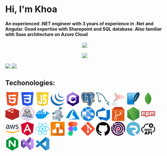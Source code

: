 # Hi, I'm Khoa

#### An experienced .NET engineer with 3 years of experience in .Net and Angular. Good expertise with Sharepoint and SQL database. Also familiar with Saas architecture on Azure Cloud

<p align='center'>
<!-- <img src='https://github-profile-trophy.vercel.app/?username=tynab&theme=dracula&column=6'> -->
<img src='https://hacked-github-stat-trophies.vercel.app/?username=p3t3r276&theme=dracula&column=11'>
</p>

<p align='center'>
<img src='https://github-widgetbox.vercel.app/api/profile?username=p3t3r276&data=followers,repositories,stars,commits'>
</p>


<p align='left'>
<!-- <img algin='left' width='49%' src='https://github-readme-stats.vercel.app/api?username=tynab&count_private=true&show_icons=true&theme=dracula' /> -->
<img algin='left' width='49.7%' src='https://readme-stats-fabio-vicente.vercel.app/api?username=p3t3r276&count_private=true&show_icons=true&theme=dracula' />
<img algin='right' width='49.7%' src='https://github-readme-streak-stats.herokuapp.com/?user=p3t3r276&theme=dracula' />
</p>

## Techonologies:
<p algin='center'>
    <img src='pics/HTML.png' width='44' title='HTML'>
    <img src='pics/CSS.png' width='44' title='CSS'>
    <img src='pics/JS.png' width='44' title='JavaScript'>
    <img src='pics/jQuery.png' width='44' title='jQuery'>
    <img src='pics/CS.png' width='44' title='C#'>
    <img src='pics/Postgre.png' width='44' title='PostgreSQL'>
    <img src='pics/MySQL.png' width='44' title='MySQL'>
    <img src='pics/MSSS.png' width='44' title='Microsoft SQL Server'>
    <img src='pics/SqLite.png' width='44' title='SQLite'>
    <img src='pics/MongoDb.png' width='44' title='MongoDB'>
    <img src='pics/Redis.png' width='44' title='Redis'>
    <img src='pics/Podman.png' width='44' title='Podman'>
    <img src='pics/Docker.png' width='44' title='Docker'>
    <img src='pics/DockerCompose.png' width='44' title='Docker Compose'>
    <img src='pics/Azure.png' width='44' title='Azure'>
    <img src='pics/AzureAppService.png' width='44' title='Azure App Service'>
    <img src='pics/AzureDevops.png' width='44' title='Azure Devops'>
    <img src='pics/AzureRepos.png' width='44' title='Azure Repos'>
    <img src='pics/Nodejs.png' width='44' title='Node.js'>
    <img src='pics/npm.png' width='44' title='node package manager'>
    <img src='pics/AWS.png' width='44' title='Amazon Web Services'>
    <img src='pics/Angular.png' width='44' title='Angular'>
    <img src='pics/React.png' width='44' title='React'>
    <img src='pics/drawio.png' width='44' title='draw.io'>
    <img src='pics/Figma.png' width='44' title='Figma'>
    <img src='pics/Git.png' width='44' title='Git'>
    <img src='pics/Github.png' width='44' title='Github'>
    <img src='pics/ABP.png' width='44' title='ABP Framework'>
    <img src='pics/SignalR.png' width='44' title='SignalR'>
    <img src='pics/restapi.png' width='44' title='Rest API'>
    <img src='pics/NGINX.png' width='44' title='NGINX'>
    <img src='pics/visualstudio.jpg' width='44' title='Visual Studio'>
    <img src='pics/code.svg' width='44' title='Visual Studio Code'>
</p>

